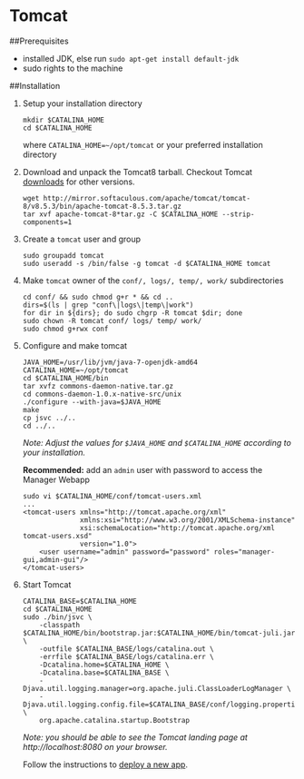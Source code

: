 # Tomcat

##Prerequisites
* installed JDK, else run `sudo apt-get install default-jdk`
* sudo rights to the machine

##Installation
1. Setup your installation directory
    ```
    mkdir $CATALINA_HOME
    cd $CATALINA_HOME
    ```
	where `CATALINA_HOME=~/opt/tomcat` or your preferred installation directory

1. Download and unpack the Tomcat8 tarball. Checkout Tomcat [downloads](http://tomcat.apache.org/download-80.cgi) for other versions.
    ```
    wget http://mirror.softaculous.com/apache/tomcat/tomcat-8/v8.5.3/bin/apache-tomcat-8.5.3.tar.gz
    tar xvf apache-tomcat-8*tar.gz -C $CATALINA_HOME --strip-components=1
    ```

1.  Create a `tomcat` user and group
    ```
    sudo groupadd tomcat
    sudo useradd -s /bin/false -g tomcat -d $CATALINA_HOME tomcat
    ```

1.  Make `tomcat` owner of the `conf/, logs/, temp/, work/` subdirectories
    ```
    cd conf/ && sudo chmod g+r * && cd ..
    dirs=$(ls | grep "conf\|logs\|temp\|work")
    for dir in ${dirs}; do sudo chgrp -R tomcat $dir; done
    sudo chown -R tomcat conf/ logs/ temp/ work/
    sudo chmod g+rwx conf
    ```

1. Configure and make tomcat
    ```
    JAVA_HOME=/usr/lib/jvm/java-7-openjdk-amd64
    CATALINA_HOME=~/opt/tomcat
    cd $CATALINA_HOME/bin
    tar xvfz commons-daemon-native.tar.gz
    cd commons-daemon-1.0.x-native-src/unix
    ./configure --with-java=$JAVA_HOME
    make
    cp jsvc ../..
    cd ../..
    ```
    _Note: Adjust the values for `$JAVA_HOME` and `$CATALINA_HOME` according to your installation._

    **Recommended:** add an `admin` user with password to access the Manager Webapp
    ```
    sudo vi $CATALINA_HOME/conf/tomcat-users.xml
    ...
    <tomcat-users xmlns="http://tomcat.apache.org/xml"
                  xmlns:xsi="http://www.w3.org/2001/XMLSchema-instance"
                  xsi:schemaLocation="http://tomcat.apache.org/xml tomcat-users.xsd"
                  version="1.0">
        <user username="admin" password="password" roles="manager-gui,admin-gui"/>
    </tomcat-users>
    ```

1. Start Tomcat
    ```
    CATALINA_BASE=$CATALINA_HOME
    cd $CATALINA_HOME
    sudo ./bin/jsvc \
        -classpath $CATALINA_HOME/bin/bootstrap.jar:$CATALINA_HOME/bin/tomcat-juli.jar \
        -outfile $CATALINA_BASE/logs/catalina.out \
        -errfile $CATALINA_BASE/logs/catalina.err \
        -Dcatalina.home=$CATALINA_HOME \
        -Dcatalina.base=$CATALINA_BASE \
        -Djava.util.logging.manager=org.apache.juli.ClassLoaderLogManager \
        -Djava.util.logging.config.file=$CATALINA_BASE/conf/logging.properties \
        org.apache.catalina.startup.Bootstrap
    ```
    _Note: you should be able to see the Tomcat landing page at http://localhost:8080 on your browser._

    Follow the instructions to [deploy a new app](http://localhost:8080/docs/manager-howto.html#Deploy_A_New_Application_from_a_Local_Path).